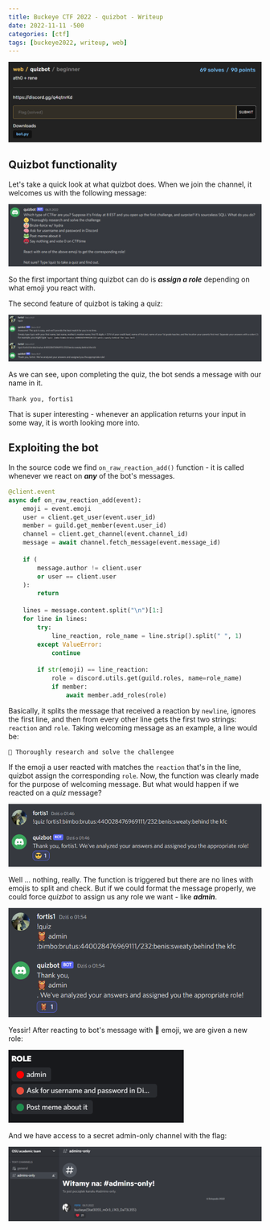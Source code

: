 ```yaml
---
title: Buckeye CTF 2022 - quizbot - Writeup 
date: 2022-11-11 -500
categories: [ctf]
tags: [buckeye2022, writeup, web]
---
```


![challenge-description](/assets/quizbot/quizbot-1.png)

## Quizbot functionality
Let's take a quick look at what quizbot does. When we join the channel, it welcomes us with the following message:

![pic-2](/assets/quizbot/quizbot-2.png)

So the first important thing quizbot can do is ***assign a role*** depending on what emoji you react with.

The second feature of quizbot is taking a quiz:

![pic-3](/assets/quizbot/quizbot-3.png)

As we can see, upon completing the quiz, the bot sends a message with our name in it. 

```Thank you, fortis1```

That is super interesting - whenever an application returns your input in some way, it is worth looking more into.

## Exploiting the bot

In the source code we find ```on_raw_reaction_add()``` function - it is called whenever we react on ***any*** of the bot's messages. 

```python
@client.event
async def on_raw_reaction_add(event):
    emoji = event.emoji
    user = client.get_user(event.user_id)
    member = guild.get_member(event.user_id)
    channel = client.get_channel(event.channel_id)
    message = await channel.fetch_message(event.message_id)

    if (
        message.author != client.user
        or user == client.user
    ):
        return

    lines = message.content.split("\n")[1:]
    for line in lines:
        try:
            line_reaction, role_name = line.strip().split(" ", 1)
        except ValueError:
            continue

        if str(emoji) == line_reaction:
            role = discord.utils.get(guild.roles, name=role_name)
            if member:
                await member.add_roles(role)
```

Basically, it splits the message that received a reaction by ```newline```, ignores the first line, and then from every other line gets the first two strings: `reaction` and `role`. Taking welcoming message as an example, a line would be:

```
👶 Thoroughly research and solve the challengee
```

If the emoji a user reacted with matches the  `reaction` that's in the line, quizbot assign the corresponding `role`. Now, the function was clearly made for the purpose of welcoming message. But what would happen if we reacted on a *quiz* message?


![pic-4](/assets/quizbot/quizbot-4.png)

Well ... nothing, really. The function is triggered but there are no lines with emojis to split and check. But if we could format the message properly, we could force *quizbot* to assign us any role we want - like ***admin***. 

![pic-5](/assets/quizbot/quizbot-5.png)

Yessir! After reacting to bot's message with 🦉 emoji, we are given a new role:

![pic-6](/assets/quizbot/quizbot-6.png)

And we have access to a secret admin-only channel with the flag:

![pic-7](/assets/quizbot/quizbot-7.png)